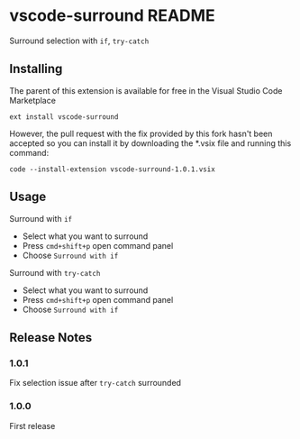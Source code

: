 # vscode-surround README

Surround selection with `if`, `try-catch`

## Installing

The parent of this extension is available for free in the Visual Studio Code Marketplace

```
ext install vscode-surround
```

However, the pull request with the fix provided by this fork hasn't been accepted so you can install it by downloading the *.vsix file and running this command:

```
code --install-extension vscode-surround-1.0.1.vsix
```

## Usage

Surround with `if`
- Select what you want to surround
- Press `cmd+shift+p` open command panel
- Choose `Surround with if`

Surround with `try-catch`
- Select what you want to surround
- Press `cmd+shift+p` open command panel
- Choose `Surround with if`


## Release Notes

### 1.0.1

Fix selection issue after `try-catch` surrounded 

### 1.0.0

First release
